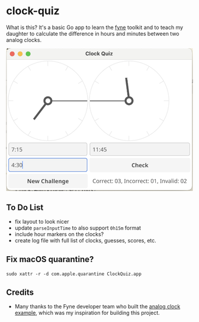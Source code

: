 # clock-quiz

What is this? It's a basic Go app to learn the [fyne](https://fyne.io/) toolkit and to teach my daughter to 
calculate the difference in hours and minutes between two analog clocks. 

![docs/demo.png](docs/demo.png)

## To Do List

- fix layout to look nicer
- update `parseInputTime` to also support `0h15m` format
- include hour markers on the clocks?
- create log file with full list of clocks, guesses, scores, etc.
 
## Fix macOS quarantine?

`sudo xattr -r -d com.apple.quarantine ClockQuiz.app`

## Credits

- Many thanks to the Fyne developer team who built the [analog clock example](https://github.com/fyne-io/examples/tree/develop), 
  which was my inspiration for building this project.
